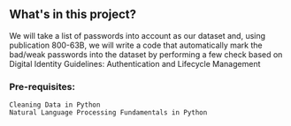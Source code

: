 ## What's in this project?
  We will take a list of passwords into account as our dataset and, using publication 800-63B,
  we will write a code that automatically mark the bad/weak passwords into the dataset by performing a few check based on Digital Identity Guidelines: Authentication and Lifecycle Management
    
### Pre-requisites:
    Cleaning Data in Python
    Natural Language Processing Fundamentals in Python
